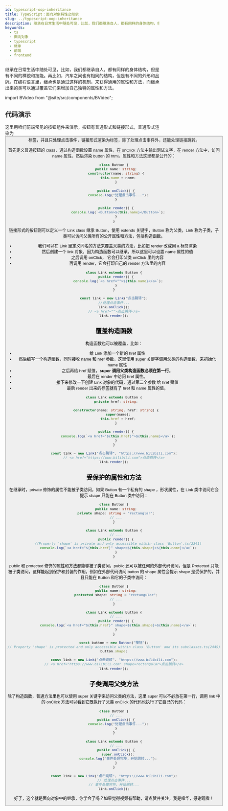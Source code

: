 ```yaml
---
id: typescript-oop-inheritance
title: TypeScript：面向对象特性之继承
slug: ../typescript-oop-inheritance
description: 继承在日常生活中随处可见，比如，我们都继承自人，都有同样的身体结构，但是有不同的样貌和技能。再比如，汽车之间也有相同的结构，但是有不同的外形和品牌。在编程语言里，继承也是通过这样的机制，来获得通用的属性和方法，而继承出来的类可以通过覆盖它们来增加自己独特的属性和方法。
keywords:
  - ts
  - 面向对象
  - typescript
  - 继承
  - 前端
  - frontend
---
```


继承在日常生活中随处可见，比如，我们都继承自人，都有同样的身体结构，但是有不同的样貌和技能。再比如，汽车之间也有相同的结构，但是有不同的外形和品牌。在编程语言里，继承也是通过这样的机制，来获得通用的属性和方法，而继承出来的类可以通过覆盖它们来增加自己独特的属性和方法。

import BVideo from "@site/src/components/BVideo";

<BVideo src="//player.bilibili.com/player.html?aid=541232961&bvid=BV1ui4y1V7Z5&cid=206747044&page=1"/>

## 代码演示

这里用咱们前端常见的按钮组件来演示，按钮有普通形式和链接形式，普通形式渲染为<button />标签，并且只处理点击事件，链接形式渲染为<a />标签，除了处理点击事件外，还能处理链接跳转。

首先定义普通按钮的 class，通过构造函数设置 name 属性，在 onClick 方法中输出测试文字，在 render 方法中，访问 name 属性，然后渲染 button 的 html。属性和方法这里都是公开的：

```typescript
class Button {
  public name: string;
  constructor(name: string) {
    this.name = name;
  }

  public onClick() {
    console.log("处理点击事件...");
  }

  public render() {
    console.log(`<Button>${this.name}</Button>`);
  }
}
```

链接形式的按钮则可以定义一个 Link class 继承 Button，使用 extends 关键字，Button 称为父类，Link 称为子类，子类可以访问父类所有的公开属性和方法，包括构造函数。

- 我们可以在 Link 里定义同名的方法来覆盖父类的方法，比如把 render 改成用 a 标签渲染
- 然后创建一个 link 对象，因为构造函数可以继承，所以这里可以设置 name 属性的值
- 之后调用 onClick， 它会打印父类 onClick 里的内容
- 再调用 render，它会打印自己的 render 方法里的内容

```typescript
class Link extends Button {
  public render() {
    console.log(`<a href="">${this.name}</a>`);
  }
}

const link = new Link("点击跳转");
//处理点击事件...
link.onClick();
// <a href="">点击跳转</a>
link.render();
```

## 覆盖构造函数

构造函数也可以被覆盖，比如：

- 给 Link 添加一个新的 href 属性
- 然后编写一个构造函数，同时接收 name 和 href 参数，这里使用 super 关键字调用父类的构造函数，来初始化 name 属性
- 之后再给 href 赋值，**super 调用父类构造函数必须在第一行**。
- 最后在 render 中访问 href 属性。
- 接下来修改一下创建 Link 对象的代码，通过第二个参数 给 href 赋值
- 最后 render 出来的标签就有了 href 和 name 属性的值。

```typescript
class Link extends Button {
  private href: string;

  constructor(name: string, href: string) {
    super(name);
    this.href = href;
  }

  public render() {
    console.log(`<a href="${this.href}">${this.name}</a>`);
  }
}

const link = new Link("点击跳转", "https://www.bilibili.com");
// <a href="https://www.bilibili.com">点击跳转</a>
link.render();
```

## 受保护的属性和方法

在继承时，private 修饰的属性不能被子类访问，如果 Button 有一个私有的 shape ，形状属性，在 Link 类中访问它会提示 shape 只能在 Button 类中访问：

```typescript
class Button {
  public name: string;
  private shape: string = "rectanglar";
  // ...
}

class Link extends Button {
  // ...
  public render() {
    //Property 'shape' is private and only accessible within class 'Button'.ts(2341)
    console.log(`<a href="${this.href}" shape=${this.shape}>${this.name}</a>`);
  }
}
```

public 和 protected 修饰的属性和方法都能够被子类访问，public 还可以被任何的外部代码访问，但是 Protected 只能被子类访问，这样能起到保护和封装的作用，例如在外部代码访问 button 的 shape 属性会提示 shape 是受保护的，并且只能在 Button 和它的子类中访问：

```typescript
class Button {
  public name: string;
  protected shape: string = "rectangular";
  // ...
}

class Link extends Button {
  // ...
  public render() {
    console.log(`<a href="${this.href}" shape=${this.shape}>${this.name}</a>`);
  }
}

const button = new Button("按钮");
// Property 'shape' is protected and only accessible within class 'Button' and its subclasses.ts(2445)
button.shape;

const link = new Link("点击跳转", "https://www.bilibili.com");
// <a href="https://www.bilibili.com" shape=rectangular>点击跳转</a>
link.render();
```

## 子类调用父类方法

除了构造函数，普通方法里也可以使用 super 关键字来访问父类的方法，这里 super 可以不必放在第一行，调用 link 中的 onClick 方法可以看到它既执行了父类 onClick 的代码也执行了它自己的代码：

```typescript
class Button {
  // ...
  public onClick() {
    console.log("处理点击事件...");
  }
}

class Link extends Button {
  // ...
  public onClick() {
    super.onClick();
    console.log("事件处理完毕，开始跳转...");
  }
}

const link = new Link("点击跳转", "https://www.bilibili.com");
// 处理点击事件...
// 事件处理完毕，开始跳转...
link.onClick();
```

好了，这个就是面向对象中的继承，你学会了吗？如果觉得视频有帮助，请点赞并关注，我是峰华，感谢观看！
